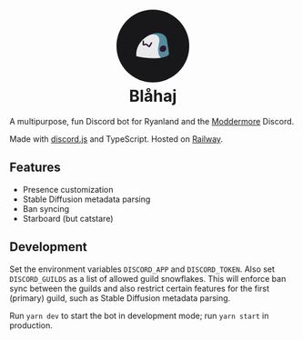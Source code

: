 <h1 align="center">
  <img src="./.github/icon.png" width="128" height="128" style="border-radius: 9999px" /><br />
  Blåhaj
</h1>

A multipurpose, fun Discord bot for Ryanland and the [Moddermore](https://moddermore.net/?ref=blahaj-readme) Discord.

Made with [discord.js](https://discordjs.guide/) and TypeScript. Hosted on [Railway](https://railway.app/?referralCode=kmjX82).

## Features

- Presence customization
- Stable Diffusion metadata parsing
- Ban syncing
- Starboard (but catstare)

## Development

Set the environment variables `DISCORD_APP` and `DISCORD_TOKEN`. Also set `DISCORD_GUILDS` as a list of allowed guild snowflakes. This will enforce ban sync between the guilds and also restrict certain features for the first (primary) guild, such as Stable Diffusion metadata parsing.

Run `yarn dev` to start the bot in development mode; run `yarn start` in production.
